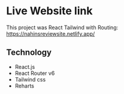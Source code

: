 # Live Website link

This project was React Tailwind with Routing: https://nahinsreviewsite.netlify.app/

## Technology

- React.js
- React Router v6
- Tailwind css
- Reharts
